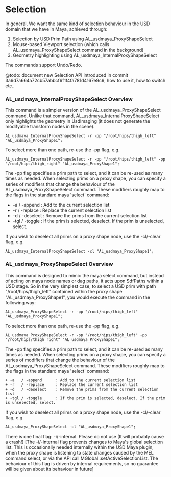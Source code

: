 # Selection

In general, We want the same kind of selection behaviour in the USD domain that we have in Maya, achieved through:
1. Selection by USD Prim Path using AL_usdmaya_ProxyShapeSelect
2. Mouse-based Viewport selection (which calls AL_usdmaya_ProxyShapeSelect command in the background)
3. Geometry highlighting using AL_usdmaya_InternalProxyShapeSelect

The commands support Undo/Redo.


@todo: document new Selection API introduced in commit 3a6d7a664a72cb57abbcf6f1f4fa781d4167e9c9, how to use it, how to switch etc.. 


### AL_usdmaya_InternalProxyShapeSelect Overview

This command is a simpler version of the AL_usdmaya_ProxyShapeSelect command. 
Unlike that command, AL_usdmaya_InternalProxyShapeSelect only highlights the geometry in UsdImaging (it does not generate the modifyable transform nodes in the scene).
```
AL_usdmaya_InternalProxyShapeSelect -r -pp "/root/hips/thigh_left" "AL_usdmaya_ProxyShape1";
```

To select more than one path, re-use the -pp flag, e.g.
```
AL_usdmaya_InternalProxyShapeSelect -r -pp "/root/hips/thigh_left" -pp "/root/hips/thigh_right" "AL_usdmaya_ProxyShape1";
```

The -pp flag specifies a prim path to select, and it can be re-used as many times as needed. When selecting prims on a proxy shape, you can specify a series of modifiers that change the behaviour of the AL_usdmaya_ProxyShapeSelect command. These modifiers roughly map to the flags in the standard maya 'select' command:

+ -a   / -append      : Add to the current selection list
+ -r   / -replace     : Replace the current selection list
+ -d   / -deselect    : Remove the prims from the current selection list
+ -tgl / -toggle      : If the prim is selected, deselect. If the prim is unselected, select.


If you wish to deselect all prims on a proxy shape node, use the -cl/-clear flag, e.g.

```
AL_usdmaya_InternalProxyShapeSelect -cl "AL_usdmaya_ProxyShape1";
```


### AL_usdmaya_ProxyShapeSelect Overview

This command is designed to mimic the maya select command, but instead of acting on maya node names or dag paths, it acts upon SdfPaths within a USD stage. 
So in the very simplest case, to select a USD prim with path "/root/hips/thigh_left" contained within the proxy shape "AL_usdmaya_ProxyShape1", you would execute the command in the following way:
```
AL_usdmaya_ProxyShapeSelect -r -pp "/root/hips/thigh_left" "AL_usdmaya_ProxyShape1";
```
To select more than one path, re-use the -pp flag, e.g.
```
AL_usdmaya_ProxyShapeSelect -r -pp "/root/hips/thigh_left" -pp "/root/hips/thigh_right" "AL_usdmaya_ProxyShape1";
```

The -pp flag specifies a prim path to select, and it can be re-used as many times as needed.
When selecting prims on a proxy shape, you can specify a series of modifiers that change the behaviour of the AL_usdmaya_ProxyShapeSelect command. 
These modifiers roughly map to the flags in the standard maya 'select' command:
```
+ -a   / -append      : Add to the current selection list
+ -r   / -replace     : Replace the current selection list
+ -d   / -deselect    : Remove the prims from the current selection list
+ -tgl / -toggle      : If the prim is selected, deselect. If the prim is unselected, select.
```

If you wish to deselect all prims on a proxy shape node, use the -cl/-clear flag, e.g.
```
AL_usdmaya_ProxyShapeSelect -cl "AL_usdmaya_ProxyShape1";
```

There is one final flag: -i/-internal. Please do not use (It will probably cause a crash!)
[The -i/-internal flag prevents changes to Maya's global selection list. This is occasionally needed internally within the USD Maya plugin, when the proxy shape is listening to state changes caused by the MEL command select, or via the API call MGlobal::setActiveSelectionList. 
The behaviour of this flag is driven by internal requirements, so no guarantee will be given about its behaviour in future]

